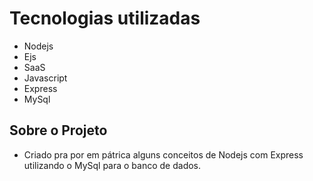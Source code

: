 # Tecnologias utilizadas
- Nodejs
- Ejs
- SaaS
- Javascript
- Express
- MySql

## Sobre o Projeto
- Criado pra por em pátrica alguns conceitos de Nodejs com Express utilizando o MySql para o banco de dados.

<!--A = { 1, 2, 3, 4, 5, 6 } 
B = { 2, 3, 4, 5, 6, 7, 8 }  

[1 2] [1 3] [1 4] [1 5] [1 ]

[2 2] [2 3] [2 4] -->